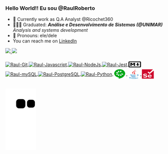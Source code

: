 ### Hello World!! Eu sou @RaulRoberto

- 🚀 Currently work as Q.A Analyst @Ricochet360
- 👨🏾‍🎓 Graduated: ***Análise e Desenvolvimento de Sistemas (@UNIMAR)*** <br>
     _Analysis and systems development_
- 🙂 Pronouns: ele/dele
-  You can reach me on <a href="https://linkedin.com/in/raul-pdias/">LinkedIn</a>

<div>
     <a href="https://github.com/RaulRoberto/">
     <img height="180em" src="https://github-readme-stats.vercel.app/api?username=RaulRoberto&show_icons=true&theme=cobalt"/>
     <img height="180em" src="https://github-readme-stats.vercel.app/api/top-langs/?username=RaulRoberto&layout=compact&theme=cobalt"/>
</div>
     
<div style="display: inline_block"><br>
     <img align="center" alt="Raul-Git" height="30" width="40" src="https://cdn.jsdelivr.net/gh/devicons/devicon/icons/git/git-original.svg" />
     <img align="center" alt="Raul-Javascript" height="30" width="40" src="https://cdn.jsdelivr.net/gh/devicons/devicon/icons/javascript/javascript-original.svg" />
     <img align="center" alt="Raul-NodeJs" height="30" width="40" src="https://cdn.jsdelivr.net/gh/devicons/devicon/icons/nodejs/nodejs-original.svg" />
     <img align="center" alt="Raul-Jest" height="30" width="40" src="https://cdn.jsdelivr.net/gh/devicons/devicon/icons/jest/jest-plain.svg" />
     <img align="center" alt="Raul-Markdown" height="30" width="40" src="https://github.com/devicons/devicon/blob/v2.15.1/icons/markdown/markdown-original.svg" style="color: white"/>
     <img align="center" alt="Raul-mySQL" height="30" width="40" src="https://cdn.jsdelivr.net/gh/devicons/devicon/icons/mysql/mysql-original-wordmark.svg" />
     <img align="center" alt="Raul-PostgreSQL" height="30" width="40" src="https://cdn.jsdelivr.net/gh/devicons/devicon/icons/postgresql/postgresql-original.svg" />
     <img align="center" alt="Raul-Python" height="30" width="40" src="https://cdn.jsdelivr.net/gh/devicons/devicon/icons/python/python-original.svg" />
     <img align="center" alt="Raul-Cucumber" height="30" width="40" src="https://github.com/devicons/devicon/blob/v2.15.1/icons/cucumber/cucumber-plain.svg" />
     <img align="center" alt="Raul-Java" height="30" width="40" src="https://github.com/devicons/devicon/blob/v2.15.1/icons/java/java-original.svg" />
     <img align="center" alt="Raul-Selenium" height="30" width="40" src="https://github.com/devicons/devicon/blob/v2.15.1/icons/selenium/selenium-original.svg" />
     
    
     
     
          
     
</div>

##
     
![Snake animation](https://github.com/RaulRoberto/RaulRoberto/blob/output/github-contribution-grid-snake.svg)

